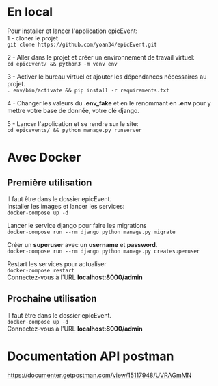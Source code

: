 # En local
Pour installer et lancer l'application epicEvent:<br>
1 - cloner le projet<br>
`git clone https://github.com/yoan34/epicEvent.git`<br>

2 - Aller dans le projet et créer un environnement de travail virtuel:<br>
`cd epicEvent/ && python3 -m venv env`<br>

3 - Activer le bureau virtuel et ajouter les dépendances nécessaires au projet.<br>
`. env/bin/activate && pip install -r requirements.txt`<br>

4 - Changer les valeurs du **.env_fake** et en le renommant en **.env** pour y mettre votre base de donnée, votre clé django.<br>

5 - Lancer l'application et se rendre sur le site:<br>
`cd epicevents/ && python manage.py runserver`<br>

# Avec Docker

## Première utilisation
Il faut être dans le dossier epicEvent.<br>
Installer les images et lancer les services:<br>
`docker-compose up -d`<br>

Lancer le service django pour faire les migrations<br>
`docker-compose run --rm django python manage.py migrate`<br>

Créer un **superuser** avec un **username** et **password**.<br>
`docker-compose run --rm django python manage.py createsuperuser`<br>

Restart les services pour actualiser<br>
`docker-compose restart`<br>
Connectez-vous à l'URL **localhost:8000/admin**


## Prochaine utilisation
Il faut être dans le dossier epicEvent.<br>
`docker-compose up -d`<br>
Connectez-vous à l'URL **localhost:8000/admin**

# Documentation API postman
https://documenter.getpostman.com/view/15117948/UVRAGmMN
